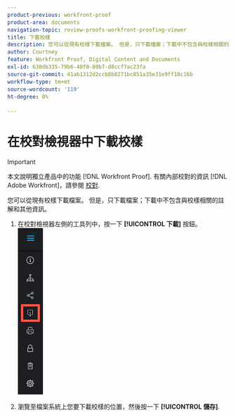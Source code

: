 ```yaml
---
product-previous: workfront-proof
product-area: documents
navigation-topic: review-proofs-workfront-proofing-viewer
title: 下載校樣
description: 您可以從現有校樣下載檔案。 但是，只下載檔案；下載中不包含與校樣相關的註解和其他資訊。
author: Courtney
feature: Workfront Proof, Digital Content and Documents
exl-id: 630db335-79b6-40f0-80b7-d8ccf7ac23fa
source-git-commit: 41ab1312d2ccb8b8271bc851a35e31e9ff18c16b
workflow-type: tm+mt
source-wordcount: '119'
ht-degree: 0%

---
```


# 在校對檢視器中下載校樣

>[!IMPORTANT]
>
>本文說明獨立產品中的功能 [!DNL Workfront Proof]. 有關內部校對的資訊 [!DNL Adobe Workfront]，請參閱 [校對](../../../review-and-approve-work/proofing/proofing.md).

您可以從現有校樣下載檔案。 但是，只下載檔案；下載中不包含與校樣相關的註解和其他資訊。

1. 在校對檢視器左側的工具列中，按一下 **[!UICONTROL 下載]** 按鈕。\
   ![Pooking_Viewer_toolbar_button_-_Download.png](assets/proofing-viewer-toolbar-button---download.png)

1. 瀏覽至檔案系統上您要下載校樣的位置，然後按一下 **[!UICONTROL 儲存]**.
